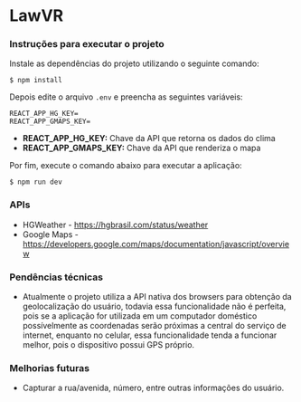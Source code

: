 # LawVR


### Instruções para executar o projeto


Instale as dependências do projeto utilizando o seguinte comando:
```
$ npm install
```

Depois edite o arquivo `.env` e preencha as seguintes variáveis:
```
REACT_APP_HG_KEY=
REACT_APP_GMAPS_KEY=
```

- **REACT_APP_HG_KEY:** Chave da API que retorna os dados do clima 
- **REACT_APP_GMAPS_KEY:** Chave da API que renderiza o mapa

Por fim, execute o comando abaixo para executar a aplicação:
```
$ npm run dev
```

### APIs

- HGWeather - https://hgbrasil.com/status/weather
- Google Maps - https://developers.google.com/maps/documentation/javascript/overview


### Pendências técnicas

- Atualmente o projeto utiliza a API nativa dos browsers para obtenção da geolocalização do usuário, todavia essa funcionalidade não é perfeita, pois se a aplicação for utilizada em um computador doméstico possívelmente as coordenadas serão próximas a central do serviço de internet, enquanto no celular, essa funcionalidade tenda a funcionar melhor, pois o dispositivo possui GPS próprio.

### Melhorias futuras

- Capturar a rua/avenida, número, entre outras informações do usuário.